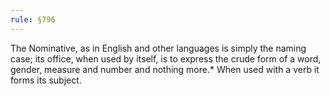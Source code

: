 ```yaml
---
rule: §796
---
```


The Nominative, as in English and other languages is simply the naming case; its office, when used by itself, is to express the crude form of a word, gender, measure and number and nothing more.* When used with a verb it forms its subject.